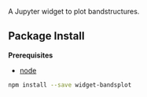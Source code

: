 A Jupyter widget to plot bandstructures.

Package Install
---------------

**Prerequisites**
- [node](http://nodejs.org/)

```bash
npm install --save widget-bandsplot
```
